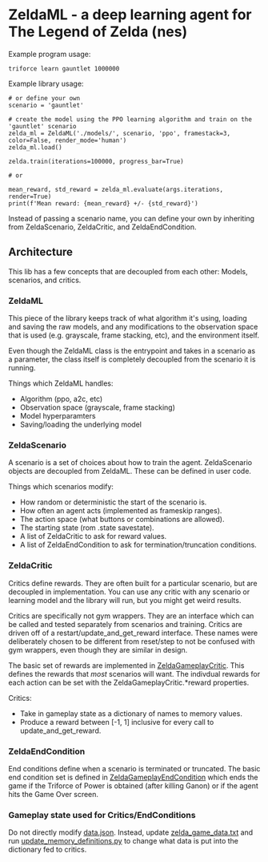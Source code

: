 # ZeldaML - a deep learning agent for The Legend of Zelda (nes)

Example program usage:

    triforce learn gauntlet 1000000

Example library usage:

    # or define your own
    scenario = 'gauntlet'

    # create the model using the PPO learning algorithm and train on the 'gauntlet' scenario
    zelda_ml = ZeldaML('./models/', scenario, 'ppo', framestack=3, color=False, render_mode='human')
    zelda_ml.load()

    zelda.train(iterations=100000, progress_bar=True)

    # or

    mean_reward, std_reward = zelda_ml.evaluate(args.iterations, render=True)
    print(f'Mean reward: {mean_reward} +/- {std_reward}')

Instead of passing a scenario name, you can define your own by inheriting from ZeldaScenario, ZeldaCritic, and ZeldaEndCondition.

## Architecture

This lib has a few concepts that are decoupled from each other:  Models, scenarios, and critics.

### ZeldaML

This piece of the library keeps track of what algorithm it's using, loading and saving the raw models, and any modifications to the observation space that is used (e.g. grayscale, frame stacking, etc), and the environment itself.

Even though the ZeldaML class is the entrypoint and takes in a scenario as a parameter, the class itself is completely decoupled from the scenario it is running.

Things which ZeldaML handles:

- Algorithm (ppo, a2c, etc)
- Observation space (grayscale, frame stacking)
- Model hyperparamters
- Saving/loading the underlying model

### ZeldaScenario

A scenario is a set of choices about how to train the agent.  ZeldaScenario objects are decoupled from ZeldaML.  These can be defined in user code.

Things which scenarios modify:

- How random or deterministic the start of the scenario is.
- How often an agent acts (implemented as frameskip ranges).
- The action space (what buttons or combinations are allowed).
- The starting state (rom .state savestate).
- A list of ZeldaCritic to ask for reward values.
- A list of ZeldaEndCondition to ask for termination/truncation conditions.

### ZeldaCritic

Critics define rewards.  They are often built for a particular scenario, but are decoupled in implementation.  You can use any critic with any scenario or learning model and the library will run, but you might get weird results.

Critics are specifically not gym wrappers.  They are an interface which can be called and tested separately from scenarios and training.  Critics are driven off of a restart/update_and_get_reward interface.  These names were deliberately chosen to be different from reset/step to not be confused with gym wrappers, even though they are similar in design.

The basic set of rewards are implemented in [ZeldaGameplayCritic](triforce_lib/critic.py).  This defines the rewards that *most* scenarios will want.  The indivdual rewards for each action can be set with the ZeldaGameplayCritic.*reward properties.

Critics:

- Take in gameplay state as a dictionary of names to memory values.
- Produce a reward between [-1, 1] inclusive for every call to update_and_get_reward.

### ZeldaEndCondition

End conditions define when a scenario is terminated or truncated.  The basic end condition set is defined in [ZeldaGameplayEndCondition](triforce_lib/end_condition.py) which ends the game if the Triforce of Power is obtained (after killing Ganon) or if the agent hits the Game Over screen.

### Gameplay state used for Critics/EndConditions

Do not directly modify [data.json](custom_integrations/Zelda-NES/data.json).  Instead, update [zelda_game_data.txt](triforce_lib/zelda_game_data.txt) and run [update_memory_definitions.py](../scripts/update_memory_definitions.py) to change what data is put into the dictionary fed to critics.
